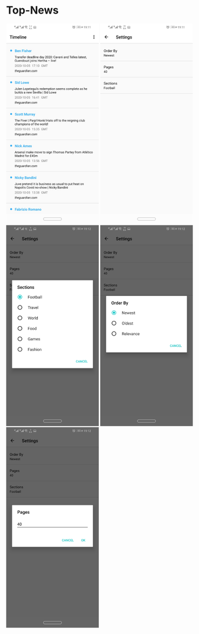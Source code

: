 # Top-News
<img src="images/1-home.jpeg" width="250"> <img src="images/2-settings.jpeg" width="250">
<img src="images/3-sortA.jpeg" width="250">
<img src="images/4-sortB.jpeg" width="250">
<img src="images/5-sortC.jpeg" width="250">

